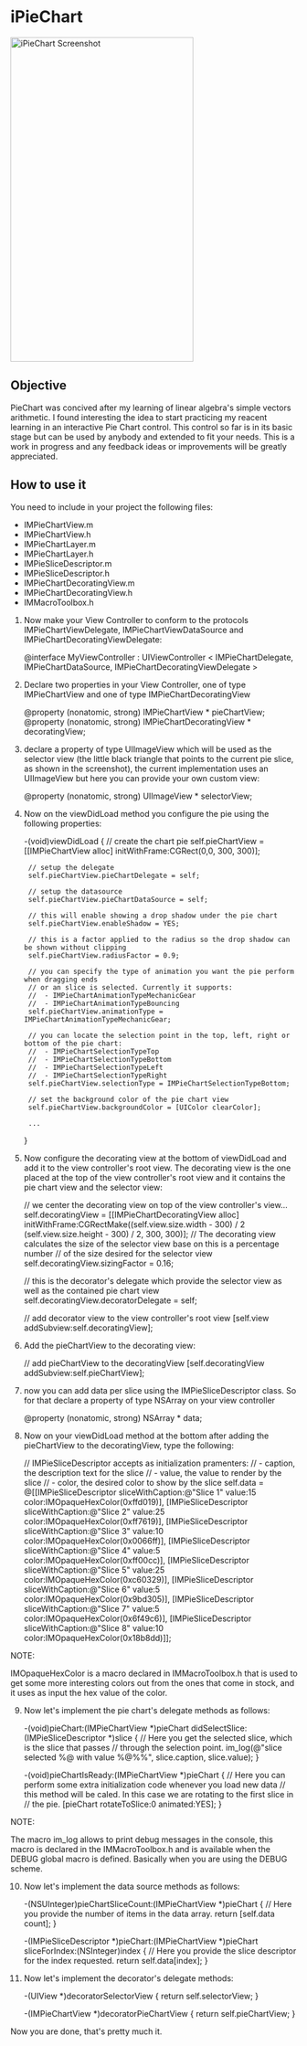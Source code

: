 iPieChart
==============
<img src="http://1.bp.blogspot.com/-7qLnWku9Pog/VLQXacT2jcI/AAAAAAAAAOs/4_IWPiDc7kc/s1600/piechart_screenshot.png" alt="iPieChart Screenshot" width="320" height="568" />

Objective
--------------
PieChart was concived after my learning of linear algebra's simple vectors arithmetic. I found interesting the idea to start practicing my reacent learning in an interactive Pie Chart control. This control so far is in its basic stage but can be used by anybody and extended to fit your needs. This is a work in progress and any feedback ideas or improvements will be greatly appreciated.

How to use it
--------------
You need to include in your project the following files:

- IMPieChartView.m
- IMPieChartView.h
- IMPieChartLayer.m
- IMPieChartLayer.h
- IMPieSliceDescriptor.m
- IMPieSliceDescriptor.h
- IMPieChartDecoratingView.m
- IMPieChartDecoratingView.h
- IMMacroToolbox.h

1) Now make your View Controller to conform to the protocols IMPieChartViewDelegate, IMPieChartViewDataSource and IMPieChartDecoratingViewDelegate:

	@interface MyViewController : UIViewController < IMPieChartDelegate, IMPieChartDataSource, IMPieChartDecoratingViewDelegate >

2) Declare two properties in your View Controller, one of type IMPieChartView and one of type IMPieChartDecoratingView

	@property (nonatomic, strong) IMPieChartView * pieChartView;
	@property (nonatomic, strong) IMPieChartDecoratingView * decoratingView;

3) declare a property of type UIImageView which will be used as the selector view (the little black triangle that points to the current pie slice, as shown in the screenshot), the current implementation uses an UIImageView but here you can provide your own custom view:

	@property (nonatomic, strong) UIImageView * selectorView;

4) Now on the viewDidLoad method you configure the pie using the following properties:

    -(void)viewDidLoad {
		// create the chart pie
		self.pieChartView = [[IMPieChartView alloc] initWithFrame:CGRect(0,0, 300, 300)];
	
	    // setup the delegate 
	    self.pieChartView.pieChartDelegate = self;
	
		// setup the datasource
	    self.pieChartView.pieChartDataSource = self;
	
		// this will enable showing a drop shadow under the pie chart
	    self.pieChartView.enableShadow = YES;
	
		// this is a factor applied to the radius so the drop shadow can be shown without clipping
	    self.pieChartView.radiusFactor = 0.9;
	
		// you can specify the type of animation you want the pie perform when dragging ends
		// or an slice is selected. Currently it supports:
		//  - IMPieChartAnimationTypeMechanicGear 
		//  - IMPieChartAnimationTypeBouncing
	    self.pieChartView.animationType = IMPieChartAnimationTypeMechanicGear;
	
		// you can locate the selection point in the top, left, right or bottom of the pie chart:
		//  - IMPieChartSelectionTypeTop
		//  - IMPieChartSelectionTypeBottom
		//  - IMPieChartSelectionTypeLeft
		//  - IMPieChartSelectionTypeRight
	    self.pieChartView.selectionType = IMPieChartSelectionTypeBottom;
		
		// set the background color of the pie chart view
		self.pieChartView.backgroundColor = [UIColor clearColor];
		
		...	    		
	}	

5) Now configure the decorating view at the bottom of viewDidLoad and add it to the view controller's root view. The decorating view is the one placed at the top of the view controller's root view and it contains the pie chart view and the selector view:

	// we center the decorating view on top of the view controller's view...
	self.decoratingView = [[IMPieChartDecoratingView alloc] initWithFrame:CGRectMake((self.view.size.width - 300) / 2
	                                                                                 (self.view.size.height - 300) / 2, 
																					        300, 
																							 300)];
	// The decorating view calculates the size of the selector view base on this is a percentage number 
	// of the size desired for the selector view
	self.decoratingView.sizingFactor = 0.16;
	
	// this is the decorator's delegate which provide the selector view as well as the contained pie chart view
	self.decoratingView.decoratorDelegate = self;
	
	// add decorator view to the view controller's root view
	[self.view addSubview:self.decoratingView];

6) Add the pieChartView to the decorating view:

	// add pieChartView to the decoratingView
	[self.decoratingView addSubview:self.pieChartView];

7) now you can add data per slice using the IMPieSliceDescriptor class. So for that declare a property of type NSArray on your view controller

	@property (nonatomic, strong) NSArray * data;

8) Now on your viewDidLoad method at the bottom after adding the pieChartView to the decoratingView, type the following:

	// IMPieSliceDescriptor accepts as initialization pramenters:
	// - caption, the description text for the slice
	// - value,   the value to render by the slice
	// - color,   the desired color to show by the slice
	self.data = @[[IMPieSliceDescriptor sliceWithCaption:@"Slice 1" value:15 color:IMOpaqueHexColor(0xffd019)],
                 [IMPieSliceDescriptor sliceWithCaption:@"Slice 2" value:25 color:IMOpaqueHexColor(0xff7619)],
                 [IMPieSliceDescriptor sliceWithCaption:@"Slice 3" value:10 color:IMOpaqueHexColor(0x0066ff)],
                 [IMPieSliceDescriptor sliceWithCaption:@"Slice 4" value:5 color:IMOpaqueHexColor(0xff00cc)],
                 [IMPieSliceDescriptor sliceWithCaption:@"Slice 5" value:25 color:IMOpaqueHexColor(0xc60329)],
                 [IMPieSliceDescriptor sliceWithCaption:@"Slice 6" value:5 color:IMOpaqueHexColor(0x9bd305)],
                 [IMPieSliceDescriptor sliceWithCaption:@"Slice 7" value:5 color:IMOpaqueHexColor(0x6f49c6)],
                 [IMPieSliceDescriptor sliceWithCaption:@"Slice 8" value:10 color:IMOpaqueHexColor(0x18b8dd)]];

NOTE:

IMOpaqueHexColor is a macro declared in IMMacroToolbox.h that is used to get some more interesting colors out from the ones that come in stock, and it uses as input the hex value of the color.

9) Now let's implement the pie chart's delegate methods as follows:

	-(void)pieChart:(IMPieChartView *)pieChart didSelectSlice:(IMPieSliceDescriptor *)slice {
		// Here you get the selected slice, which is the slice that passes 
		// through the selection point.
		im_log(@"slice selected %@ with value %@%%", slice.caption, slice.value);
	}
	
	-(void)pieChartIsReady:(IMPieChartView *)pieChart {
		// Here you can perform some extra initialization code whenever you load new data 
		// this method will be caled. In this case we are rotating to the first slice in 
		// the pie.
	   [pieChart rotateToSlice:0 animated:YES];
	}

NOTE:

The macro im_log allows to print debug messages in the console, this macro is declared in the IMMacroToolbox.h and is available when the DEBUG global macro is defined. Basically when you are using the DEBUG scheme.

10) Now let's implement the data source methods as follows:

	-(NSUInteger)pieChartSliceCount:(IMPieChartView *)pieChart {
	   // Here you provide the number of items in the data array.
	   return [self.data count];
	}
	
	-(IMPieSliceDescriptor *)pieChart:(IMPieChartView *)pieChart sliceForIndex:(NSInteger)index {
	   // Here you provide the slice descriptor for the index requested.
	   return self.data[index];
	}

11) Now let's implement the decorator's delegate methods:

	-(UIView *)decoratorSelectorView {
	   return self.selectorView;
	}
	
	-(IMPieChartView *)decoratorPieChartView {
	   return self.pieChartView;
	}
	

Now you are done, that's pretty much it.
